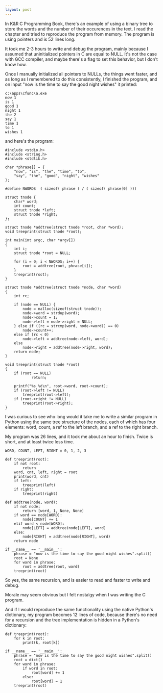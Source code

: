 ```yaml
---
layout: post
---
```


In K&R C Programming Book, there's an example of using a
binary tree to store the words and the number of their
occurences in the text. I read the chapter and tried
to reproduce the program from memory. The program
is using pointers and is 52 lines long.

It took me 2-3 hours to write and debug the program, mainly
because I assumed that uninitialized pointers in C are
equal to NULL. It's not the case with GCC compiler,
and maybe there's a flag to set this behavior, but I don't know how.

Once I manually initialized all pointers to NULLs, the things went
faster, and as long as I remembered to do this consistently,
I finished the program, and on input "now is the time to
say the good night wishes" it printed:

    c:\apps\cfunc\a.exe
    now 1
    is 1
    good 1
    night 1
    the 2
    say 1
    time 1
    to 1
    wishes 1

and here's the program:
    
    #include <stdio.h>
    #include <string.h>
    #include <stdlib.h>
    
    char *phrase[] = {
        "now", "is", "the", "time", "to",
        "say", "the", "good", "night", "wishes"
    };
    
    #define NWORDS  ( sizeof( phrase ) / ( sizeof( phrase[0] )))
    
    struct tnode {
        char* word;
        int count;
        struct tnode *left;
        struct tnode *right;
    };
    
    struct tnode *addtree(struct tnode *root, char *word);
    void treeprint(struct tnode *root);
    
    int main(int argc, char *argv[])
    {
        int i;
        struct tnode *root = NULL;

        for (i = 0; i < NWORDS; i++) {
            root = addtree(root, phrase[i]);
        }
        treeprint(root);
    }
    
    struct tnode *addtree(struct tnode *node, char *word)
    {
        int rc;
    
        if (node == NULL) {
            node = malloc(sizeof(struct tnode));
            node->word = strdup(word);
            node->count = 1;
            node->left = node->right = NULL;
        } else if ((rc = strcmp(word, node->word)) == 0)
            node->count++;
        else if (rc < 0) 
            node->left = addtree(node->left, word);
        else
            node->right = addtree(node->right, word);
        return node;
    }
    
    void treeprint(struct tnode *root)
    {
        if (root == NULL)
                return;
    
        printf("%s %d\n", root->word, root->count);
        if (root->left != NULL)
            treeprint(root->left);
        if (root->right != NULL)
            treeprint(root->right);
    }
    

I was curious to see who long would it take me to write a
similar program in Python using the same tree structure
of the nodes, each of which has four elements: word, count,
a ref to the left branch, and a ref to the right branch.

My program was 26 lines, and it took me about an hour to
finish. Twice is short, and at least twice less time.
    
    WORD, COUNT, LEFT, RIGHT = 0, 1, 2, 3
    
    def treeprint(root):
        if not root:
            return
        word, cnt, left, right = root
        print(word, cnt)
        if left:
            treeprint(left)
        if right:
            treeprint(right)
    
    def addtree(node, word):
        if not node:
            return [word, 1, None, None]
        if word == node[WORD]:
            node[COUNT] += 1
        elif word < node[WORD]:
            node[LEFT] = addtree(node[LEFT], word)
        else:
            node[RIGHT] = addtree(node[RIGHT], word)
        return node
    
    if __name__ == '__main__':
        phrase = "now is the time to say the good night wishes".split()
        root = None
        for word in phrase:
            root = addtree(root, word)
        treeprint(root)

So yes, the same recursion, and is easier to read and faster
to write and debug.

Morale may seem obvious but I felt nostalgy when I was
writing the C program.

And if I would reproduce the same functionality 
using the native Python's dictionary, my program becomes 12 lines of code,
because there's no need for a recursion and
the tree implementation is hidden in a Python's dictionary:
    
    def treeprint(root):
        for k in root:
            print(k, root[k])
    
    if __name__ == '__main__':
        phrase = "now is the time to say the good night wishes".split()
        root = dict()
        for word in phrase:
            if word in root:
                root[word] += 1
            else:
                root[word] = 1
        treeprint(root)

